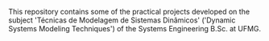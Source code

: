 This repository contains some of the practical projects developed on the subject 'Técnicas de Modelagem de Sistemas Dinâmicos' ('Dynamic Systems Modeling Techniques') of the Systems Engineering B.Sc. at UFMG.
